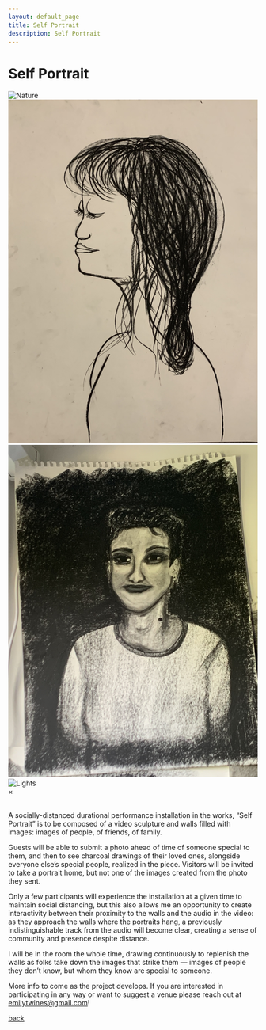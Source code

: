 ```yaml
---
layout: default_page
title: Self Portrait
description: Self Portrait
---
```


# Self Portrait

 <!-- The grid: four columns -->
<div class="row">
  <div class="column">
    <img src="Chanan3.jpg" alt="Nature" onclick="myFunction(this);">
  </div>
  <div class="column">
    <img src="inkyoung1.jpg" alt="Snow" onclick="myFunction(this);">
  </div>
  <div class="column">
    <img src="Kai1.jpg" alt="Mountains" onclick="myFunction(this);">
  </div>
  <div class="column">
    <img src="IMG_45177(1).jpg" alt="Lights" onclick="myFunction(this);">
  </div>
</div>

<!-- The expanding image container -->
<div class="container">
  <!-- Close the image -->
  <span onclick="this.parentElement.style.display='none'" class="closebtn">&times;</span>

  <!-- Expanded image -->
  <img id="expandedImg" style="width:100%">

  <!-- Image text -->
  <div id="imgtext"></div>
</div> 

 

A socially-distanced durational performance installation in the works, “Self Portrait” is to be composed of a video sculpture and walls filled with images: images of people, of friends, of family.

Guests will be able to submit a photo ahead of time of someone special to them, and then to see charcoal drawings of their loved ones, alongside everyone else’s special people, realized in the piece. Visitors will be invited to take a portrait home, but not one of the images created from the photo they sent.

Only a few participants will experience the installation at a given time to maintain social distancing, but this also allows me an opportunity to create interactivity between their proximity to the walls and the audio in the video: as they approach the walls where the portraits hang, a previously indistinguishable track from the audio will become clear, creating a sense of community and presence despite distance.

I will be in the room the whole time, drawing continuously to replenish the walls as folks take down the images that strike them — images of people they don’t know, but whom they know are special to someone.

More info to come as the project develops. If you are interested in participating in any way or want to suggest a venue please reach out at emilytwines@gmail.com! 


[back](./)
